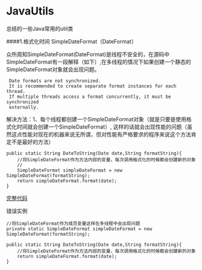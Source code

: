 # JavaUtils
总结的一些Java常用的util类

####1.格式化时间 SimpleDateFormat（DateFormat）

众所周知SimpleDateFormat(DateFormat)是线程不安全的，在源码中SimpleDateFormat有一段解释（如下）,在多线程的情况下如果创建一个静态的SimpleDateFormat对象就会出现问题。

	
	 Date formats are not synchronized.
	 It is recommended to create separate format instances for each thread.
	 If multiple threads access a format concurrently, it must be synchronized
	 externally.
	
解决方法：1、每个线程都创建一个SimpleDateFormat对象（就是只要是使用格式化时间就会创建一个SimpleDateFormat）,
	这样的话就会出现性能的问题（虽然这点性能对现在的机器来说无所谓，但对性能有严格要求的程序来说这个方法肯定不是最好的方法）

	
	public static String DateToString(Date date,String formatString){
		//将SimpleDateFormat作为方法内部的变量，每次调用格式化的时候都会创建新的对象
		//
		SimpleDateFormat simpleDateFormat = new SimpleDateFormat(formatString);
		return simpleDateFormat.format(date);
	}
	
[完整代码](/src/main/java/dev/lyt/javaUtils/date/DateFormatUtil.java)	

错误实例

	
	//将SimpleDateFormat作为成员变量这样在多线程中会出现问题
	private static SimpleDateFormat simpleDateFormat = new SimpleDateFormat(formatString);
	
	public static String DateToString(Date date,String formatString){
		//将SimpleDateFormat作为方法内部的变量，每次调用格式化的时候都会创建新的对象
		return simpleDateFormat.format(date);
	}
	

